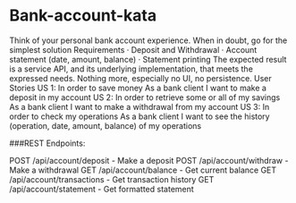 # Bank-account-kata
Think of your personal bank account experience. When in doubt, go for the simplest solution
Requirements
·        Deposit and Withdrawal
·        Account statement (date, amount, balance)
·        Statement printing
The expected result is a service API, and its underlying implementation, that meets the expressed needs. Nothing more, especially no UI, no persistence.
User Stories
US 1:
In order to save money As a bank client I want to make a deposit in my account
US 2:
In order to retrieve some or all of my savings As a bank client I want to make a withdrawal from my account
US 3:
In order to check my operations As a bank client I want to see the history (operation, date, amount, balance) of my operations

###REST Endpoints:

POST /api/account/deposit - Make a deposit
POST /api/account/withdraw - Make a withdrawal
GET /api/account/balance - Get current balance
GET /api/account/transactions - Get transaction history
GET /api/account/statement - Get formatted statement